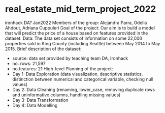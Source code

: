 # real_estate_mid_term_project_2022
ironhack DA? Jan2022
Members of the group: Alejandra Parra, Odelia Ahdout, Adriana Cuppuleri
Goal of the project: Our aim is to build a model that will predict the price of a house based on features provided in the dataset.
Data: The data set consists of information on some 22,000 properties sold in King County (including Seattle) between May 2014 to May 2015.
Brief description of the dataset: 
  - source: data set provided by teaching team DA, Ironhack
  - no. rows: 21,597
  - no.features: 21 
High-level Planning of the project:
  - Day 1: Data Exploration (data visualization, descriptive statistics, distinction between numerical and categorical variable, checking null              values)
  - Day 2: Data Cleaning (renaming, lower_case, removing duplicate rows and uninformative columns, handling missing values)
  - Day 3: Data Transformation
  - Day 4: Data Modelling
